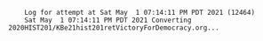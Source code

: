         Log for attempt at Sat May  1 07:14:11 PM PDT 2021 (12464)
        Sat May  1 07:14:11 PM PDT 2021 Converting 2020HIST201/KBe21hist201retVictoryForDemocracy.org...
